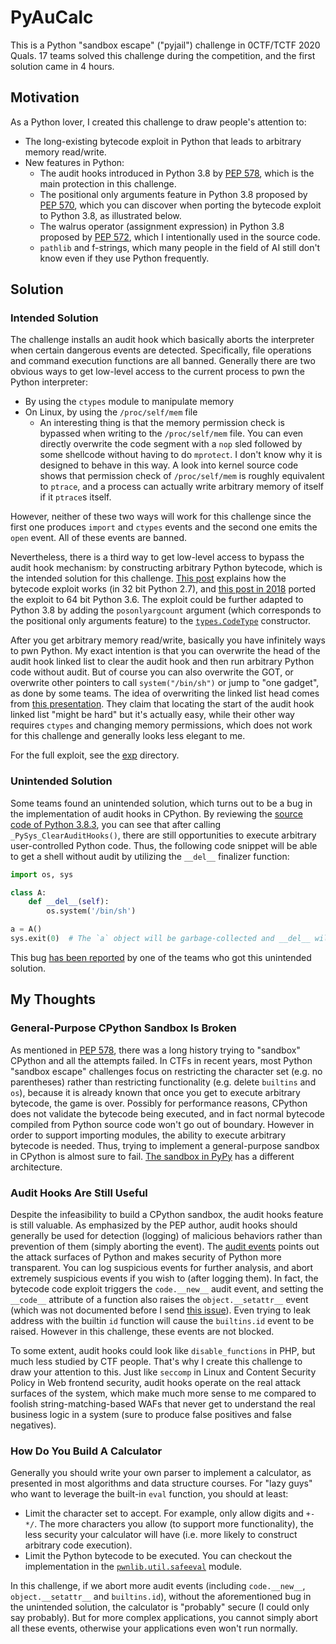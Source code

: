 # PyAuCalc

This is a Python "sandbox escape" ("pyjail") challenge in 0CTF/TCTF 2020 Quals. 17 teams solved this challenge during the competition, and the first solution came in 4 hours.

## Motivation

As a Python lover, I created this challenge to draw people's attention to:

- The long-existing bytecode exploit in Python that leads to arbitrary memory read/write.
- New features in Python:
  - The audit hooks introduced in Python 3.8 by [PEP 578](https://www.python.org/dev/peps/pep-0578/), which is the main protection in this challenge.
  - The positional only arguments feature in Python 3.8 proposed by [PEP 570](https://www.python.org/dev/peps/pep-0570/), which you can discover when porting the bytecode exploit to Python 3.8, as illustrated below.
  - The walrus operator (assignment expression) in Python 3.8 proposed by [PEP 572](https://www.python.org/dev/peps/pep-0572/), which I intentionally used in the source code.
  - `pathlib` and f-strings, which many people in the field of AI still don't know even if they use Python frequently.

## Solution

### Intended Solution

The challenge installs an audit hook which basically aborts the interpreter when certain dangerous events are detected. Specifically, file operations and command execution functions are all banned. Generally there are two obvious ways to get low-level access to the current process to pwn the Python interpreter:

- By using the `ctypes` module to manipulate memory
- On Linux, by using the `/proc/self/mem` file
  - An interesting thing is that the memory permission check is bypassed when writing to the `/proc/self/mem` file. You can even directly overwrite the code segment with a `nop` sled followed by some shellcode without having to do `mprotect`. I don't know why it is designed to behave in this way. A look into kernel source code shows that permission check of `/proc/self/mem` is roughly equivalent to `ptrace`, and a process can actually write arbitrary memory of itself if it `ptrace`s itself.

However, neither of these two ways will work for this challenge since the first one produces `import` and `ctypes` events and the second one emits the `open` event. All of these events are banned.

Nevertheless, there is a third way to get low-level access to bypass the audit hook mechanism: by constructing arbitrary Python bytecode, which is the intended solution for this challenge. [This post](https://doar-e.github.io/blog/2014/04/17/deep-dive-into-pythons-vm-story-of-load_const-bug/) explains how the bytecode exploit works (in 32 bit Python 2.7), and [this post in 2018](https://www.da.vidbuchanan.co.uk/blog/35c3ctf-collection-writeup.html) ported the exploit to 64 bit Python 3.6. The exploit could be further adapted to Python 3.8 by adding the `posonlyargcount` argument (which corresponds to the positional only arguments feature) to the [`types.CodeType`](https://docs.python.org/3/library/types.html#types.CodeType) constructor.

After you get arbitrary memory read/write, basically you have infinitely ways to pwn Python. My exact intention is that you can overwrite the head of the audit hook linked list to clear the audit hook and then run arbitrary Python code without audit. But of course you can also overwrite the GOT, or overwrite other pointers to call `system("/bin/sh")` or jump to "one gadget", as done by some teams. The idea of overwriting the linked list head comes from [this presentation](https://github.com/daddycocoaman/SlidePresentations/blob/master/2019/BypassingPython38AuditHooks.pdf). They claim that locating the start of the audit hook linked list "might be hard" but it's actually easy, while their other way requires `ctypes` and changing memory permissions, which does not work for this challenge and generally looks less elegant to me.

For the full exploit, see the [exp](exp/) directory.

### Unintended Solution

Some teams found an unintended solution, which turns out to be a bug in the implementation of audit hooks in CPython. By reviewing the [source code of Python 3.8.3](https://github.com/python/cpython/blob/v3.8.3/Python/pylifecycle.c#L1237), you can see that after calling `_PySys_ClearAuditHooks()`, there are still opportunities to execute arbitrary user-controlled Python code. Thus, the following code snippet will be able to get a shell without audit by utilizing the `__del__` finalizer function:

```python
import os, sys

class A:
    def __del__(self):
        os.system('/bin/sh')

a = A()
sys.exit(0)  # The `a` object will be garbage-collected and __del__ will be called after audit hooks are cleared.
```

This bug [has been reported](https://bugs.python.org/issue41162) by one of the teams who got this unintended solution.

## My Thoughts

### General-Purpose CPython Sandbox Is Broken

As mentioned in [PEP 578](https://www.python.org/dev/peps/pep-0578/), there was a long history trying to "sandbox" CPython and all the attempts failed. In CTFs in recent years, most Python "sandbox escape" challenges focus on restricting the character set (e.g. no parentheses) rather than restricting functionality (e.g. delete `builtins` and `os`), because it is already known that once you get to execute arbitrary bytecode, the game is over. Possibly for performance reasons, CPython does not validate the bytecode being executed, and in fact normal bytecode compiled from Python source code won't go out of boundary. However in order to support importing modules, the ability to execute arbitrary bytecode is needed. Thus, trying to implement a general-purpose sandbox in CPython is almost sure to fail. [The sandbox in PyPy](https://www.pypy.org/features.html#sandboxing) has a different architecture.

### Audit Hooks Are Still Useful

Despite the infeasibility to build a CPython sandbox, the audit hooks feature is still valuable. As emphasized by the PEP author, audit hooks should generally be used for detection (logging) of malicious behaviors rather than prevention of them (simply aborting the event). The [audit events](https://docs.python.org/3/library/audit_events.html) points out the attack surfaces of Python and makes security of Python more transparent. You can log suspicious events for further analysis, and abort extremely suspicious events if you wish to (after logging them). In fact, the bytecode code exploit triggers the `code.__new__` audit event, and setting the `__code__` attribute of a function also raises the `object.__setattr__` event (which was not documented before I send [this issue](https://bugs.python.org/issue41192)). Even trying to leak address with the builtin `id` function will cause the `builtins.id` event to be raised. However in this challenge, these events are not blocked.

To some extent, audit hooks could look like `disable_functions` in PHP, but much less studied by CTF people. That's why I create this challenge to draw your attention to this. Just like `seccomp` in Linux and Content Security Policy in Web frontend security, audit hooks operate on the real attack surfaces of the system, which make much more sense to me compared to foolish string-matching-based WAFs that never get to understand the real business logic in a system (sure to produce false positives and false negatives).

### How Do You Build A Calculator

Generally you should write your own parser to implement a calculator, as presented in most algorithms and data structure courses. For "lazy guys" who want to leverage the built-in `eval` function, you should at least:

- Limit the character set to accept. For example, only allow digits and `+-*/`. The more characters you allow (to support more functionality), the less security your calculator will have (i.e. more likely to construct arbitrary code execution).
- Limit the Python bytecode to be executed. You can checkout the implementation in the [`pwnlib.util.safeeval`](https://docs.pwntools.com/en/stable/util/safeeval.html) module.

In this challenge, if we abort more audit events (including `code.__new__`, `object.__setattr__` and `builtins.id`), without the aforementioned bug in the unintended solution, the calculator is "probably" secure (I could only say probably). But for more complex applications, you cannot simply abort all these events, otherwise your applications even won't run normally.
